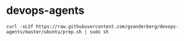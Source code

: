 # devops-agents

```
curl -sLSf https://raw.githubusercontent.com/gvanderberg/devops-agents/master/ubuntu/prep.sh | sudo sh
```
